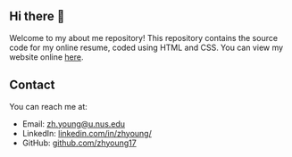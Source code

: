 ## Hi there 👋

Welcome to my about me repository! This repository contains the source code for my online resume, coded using HTML and CSS. You can view my website online [here](https://zhyoung17.github.io/resume/).

## Contact

You can reach me at:
- Email: zh.young@u.nus.edu
- LinkedIn: [linkedin.com/in/zhyoung/](https://www.linkedin.com/in/zhyoung/)
- GitHub: [github.com/zhyoung17](https://github.com/zhyoung17)

